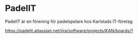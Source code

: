 # PadelIT
PadelIT är en förening för padelspelare hos Karlstads IT-företag

https://padelit.atlassian.net/jira/software/projects/KAN/boards/1
